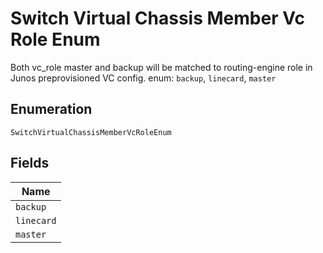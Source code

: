 
# Switch Virtual Chassis Member Vc Role Enum

Both vc_role master and backup will be matched to routing-engine role in Junos preprovisioned VC config. enum: `backup`, `linecard`, `master`

## Enumeration

`SwitchVirtualChassisMemberVcRoleEnum`

## Fields

| Name |
|  --- |
| `backup` |
| `linecard` |
| `master` |

